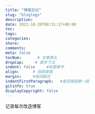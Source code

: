```yaml
---
title: "博客日记"
slug: "bloglogs"
description: 
date: 2022-10-28T08:51:17+08:00
toc: 
tags: 
categories:
share:
comments:
meta: false
tocNum:       # 文章表头
dropCap:     # 首字下沉
indent: false     #标题居中
align:      # 段排首缩
margin:     #段间距式
indentFirstParagraph:   #是否缩进第一段
gitinfo: true
displayCopyright: false
---
```


记录每次改造博客
